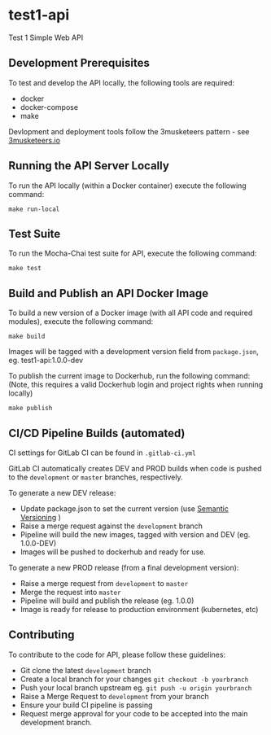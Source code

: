 # test1-api
Test 1 Simple Web API

## Development Prerequisites
To test and develop the API locally, the following tools are required:

- docker
- docker-compose
- make

Devlopment and deployment tools follow the 3musketeers pattern - see [3musketeers.io](https://3musketeers.io/)

## Running the API Server Locally
To run the API locally (within a Docker container) execute the following command:

```
make run-local
```

## Test Suite
To run the Mocha-Chai test suite for API, execute the following command:

```
make test
```

## Build and Publish an API Docker Image
To build a new version of a Docker image (with all API code and required modules), execute the following command:

```
make build
```

Images will be tagged with a development version field from `package.json`, eg. test1-api:1.0.0-dev

To publish the current image to Dockerhub, run the following command:
(Note, this requires a valid Dockerhub login and project rights when running locally)

```
make publish
```

## CI/CD Pipeline Builds (automated)
CI settings for GitLab CI can be found in `.gitlab-ci.yml`

GitLab CI automatically creates DEV and PROD builds when code is pushed to the `development` or `master` branches, respectively.

To generate a new DEV release:

- Update package.json to set the current version (use [Semantic Versioning](https://semver.org/) )
- Raise a merge request against the `development` branch
- Pipeline will build the new images, tagged with version and DEV (eg. 1.0.0-DEV)
- Images will be pushed to dockerhub and ready for use.

To generate a new PROD release (from a final development version):

- Raise a merge request from `development` to `master`
- Merge the request into `master`
- Pipeline will build and publish the release (eg. 1.0.0)
- Image is ready for release to production environment (kubernetes, etc)

## Contributing
To contribute to the code for API, please follow these guidelines:

- Git clone the latest `development` branch
- Create a local branch for your changes `git checkout -b yourbranch`
- Push your local branch upstream eg. `git push -u origin yourbranch`
- Raise a Merge Request to `development` from your branch
- Ensure your build CI pipeline is passing
- Request merge approval for your code to be accepted into the main development branch.
